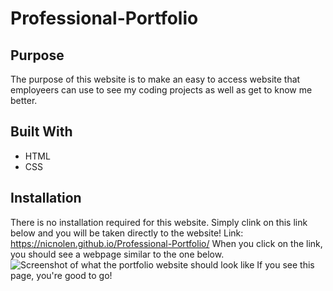 # Professional-Portfolio

## Purpose
The purpose of this website is to make an easy to access website that employeers can use to see my coding projects as well as get to know me better.

## Built With
* HTML
* CSS

## Installation
There is no installation required for this website. Simply clink on this link below and you will be taken directly to the website! 
Link: https://nicnolen.github.io/Professional-Portfolio/ 
When you click on the link, you should see a webpage similar to the one below.
![Screenshot of what the portfolio website should look like](https://user-images.githubusercontent.com/88728912/142080940-f986bc35-3389-4576-8220-10004f044ebd.png)
If you see this page, you're good to go!
